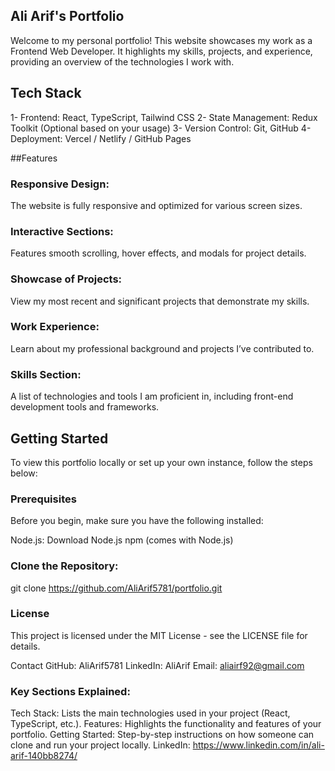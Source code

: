 ## Ali Arif's Portfolio
Welcome to my personal portfolio! This website showcases my work as a Frontend Web Developer. It highlights my skills, projects, and experience, providing an overview of the technologies I work with.

## Tech Stack
1- Frontend: React, TypeScript, Tailwind CSS
2- State Management: Redux Toolkit (Optional based on your usage)
3- Version Control: Git, GitHub
4- Deployment: Vercel / Netlify / GitHub Pages

##Features
### Responsive Design:
The website is fully responsive and optimized for various screen sizes.
### Interactive Sections: 
Features smooth scrolling, hover effects, and modals for project details.
### Showcase of Projects:
View my most recent and significant projects that demonstrate my skills.
### Work Experience:
Learn about my professional background and projects I’ve contributed to.
### Skills Section:
A list of technologies and tools I am proficient in, including front-end development tools and frameworks.

## Getting Started
To view this portfolio locally or set up your own instance, follow the steps below:

### Prerequisites
Before you begin, make sure you have the following installed:

Node.js: Download Node.js
npm (comes with Node.js)

### Clone the Repository:
git clone https://github.com/AliArif5781/portfolio.git

### License
This project is licensed under the MIT License - see the LICENSE file for details.

Contact
GitHub: AliArif5781
LinkedIn: AliArif
Email: aliairf92@gmail.com

### Key Sections Explained:
Tech Stack: Lists the main technologies used in your project (React, TypeScript, etc.).
Features: Highlights the functionality and features of your portfolio.
Getting Started: Step-by-step instructions on how someone can clone and run your project locally.
LinkedIn: https://www.linkedin.com/in/ali-arif-140bb8274/




